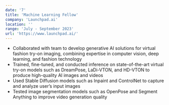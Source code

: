 ```yaml
---
date: '7'
title: 'Machine Learning Fellow'
company: 'Launchpad.ai'
location: ''
range: 'July - September 2023'
url: 'https://www.launchpad.ai/'
---
```


- Collaborated with team to develop generative AI solutions for virtual fashion try-on imaging, combining expertise in computer vision, deep learning, and fashion technology
- Trained, fine-tuned, and conducted inference on state-of-the-art virtual try-on models such as DreamPose, LaDi-VTON, and HD-VTON to produce high-quality AI images and videos
- Used Stable Diffusion models such as Inpaint and ControlNet to capture and analyze user’s input images
- Tested image segmentation models such as OpenPose and Segment Anything to improve video generation quality
